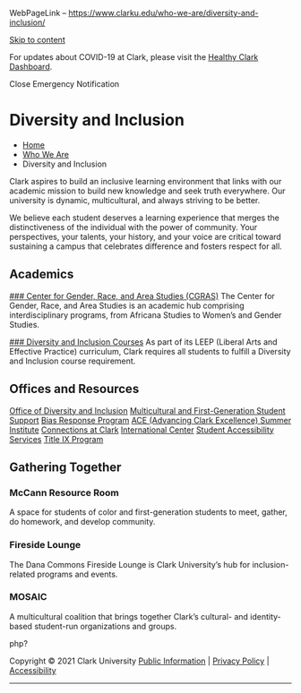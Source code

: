 WebPageLink – https://www.clarku.edu/who-we-are/diversity-and-inclusion/ 

 

[Skip to content](#content)



For updates about COVID-19 at Clark, please visit the [Healthy Clark Dashboard](https://www.clarku.edu/healthy-clark-dashboard).


Close Emergency Notification






Diversity and Inclusion
=======================


* [Home](https://www.clarku.edu/) 
* [Who We Are](https://www.clarku.edu/who-we-are/) 
* Diversity and Inclusion












Clark aspires to build an inclusive learning environment that links with our academic mission to build new knowledge and seek truth everywhere. Our university is dynamic, multicultural, and always striving to be better.


We believe each student deserves a learning experience that merges the distinctiveness of the individual with the power of community. Your perspectives, your talents, your history, and your voice are critical toward sustaining a campus that celebrates difference and fosters respect for all.








Academics
---------








[### Center for Gender, Race, and Area Studies (CGRAS)](https://www.clarku.edu/centers/cgras/)
The Center for Gender, Race, and Area Studies is an academic hub comprising interdisciplinary programs, from Africana Studies to Women’s and Gender Studies.










[### Diversity and Inclusion Courses](https://www.clarku.edu/academics/undergraduate-curriculum/diversity-and-inclusion-courses/)
As part of its LEEP (Liberal Arts and Effective Practice) curriculum, Clark requires all students to fulfill a Diversity and Inclusion course requirement.

















Offices and Resources
---------------------

 




[Office of Diversity and Inclusion](https://www.clarku.edu/offices/diversity-inclusion/) 
[Multicultural and First-Generation Student Support](https://www.clarku.edu/offices/multicultural-and-first-generation-student-support/) 
[Bias Response Program](https://www.clarku.edu/offices/campus-safety-and-security/bias-incident-reporting/) 
[ACE (Advancing Clark Excellence) Summer Institute](https://www.clarku.edu/offices/multicultural/support-for-new-students/) 
[Connections at Clark](https://www.clarku.edu/offices/multicultural/support-for-new-students/) 
[International Center](https://www.clarku.edu/international-center/) 
[Student Accessibility Services](https://www.clarku.edu/offices/student-accessibility-services/) 
[Title IX Program](https://www.clarku.edu/offices/title-ix/) 




Gathering Together
------------------

 



### McCann Resource Room


A space for students of color and first-generation students to meet, gather, do homework, and develop community.











### Fireside Lounge


The Dana Commons Fireside Lounge is Clark University’s hub for inclusion-related programs and events.











### MOSAIC


A multicultural coalition that brings together Clark’s cultural- and identity-based student-run organizations and groups.







 
php?



Copyright © 2021 Clark University
[Public Information](https://www.clarku.edu/who-we-are/fast-facts/public-information/)
|
[Privacy Policy](https://web.clarku.edu/policies/detailpolicy.cfm?pid=92)
|
[Accessibility](https://www.clarku.edu/website-accessibility-statement/)











 
** **

